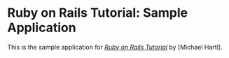 # Ruby on Rails Tutorial: Sample Application

This is the sample application for [*Ruby on Rails Tutorial*](http://railstutorial.org/) by [Michael Hartl].